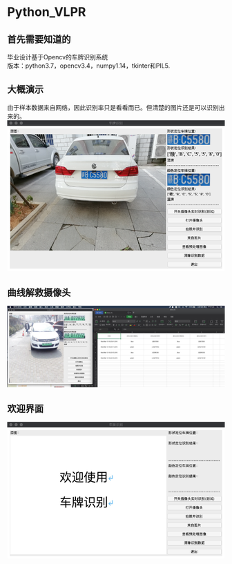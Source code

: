 # Python_VLPR
## 首先需要知道的
毕业设计基于Opencv的车牌识别系统 \
版本：python3.7，opencv3.4，numpy1.14，tkinter和PIL5. 

## 大概演示
由于样本数据来自网络，因此识别率只是看看而已。但清楚的图片还是可以识别出来的。  \
![演示](pic/3.png)
## 曲线解救摄像头  
![界面](pic/1.jpg)
## 欢迎界面
![欢迎界面](pic/2.png)